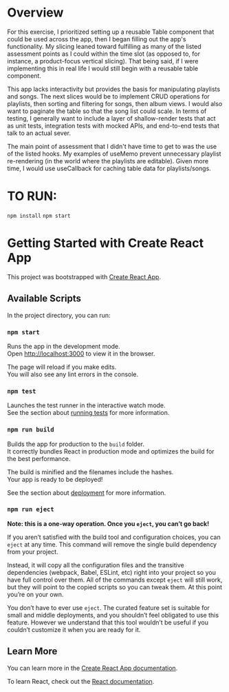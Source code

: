 # Overview

For this exercise, I prioritized setting up a reusable Table component that could be used across the app, then I began filling out the app's functionality. My slicing leaned toward fulfilling as many of the listed assessment points as I could within the time slot (as opposed to, for instance, a product-focus vertical slicing). That being said, if I were implementing this in real life I would still begin with a reusable table component.

This app lacks interactivity but provides the basis for manipulating playlists and songs. The next slices would be to implement CRUD operations for playlists, then sorting and filtering for songs, then album views. I would also want to paginate the table so that the song list could scale. In terms of testing, I generally want to include a layer of shallow-render tests that act as unit tests, integration tests with mocked APIs, and end-to-end tests that talk to an actual sever.

The main point of assessment that I didn't have time to get to was the use of the listed hooks. My examples of useMemo prevent unnecessary playlist re-rendering (in the world where the playlists are editable). Given more time, I would use useCallback for caching table data for playlists/songs.

# TO RUN:

`npm install`
`npm start`

# Getting Started with Create React App

This project was bootstrapped with [Create React App](https://github.com/facebook/create-react-app).

## Available Scripts

In the project directory, you can run:

### `npm start`

Runs the app in the development mode.\
Open [http://localhost:3000](http://localhost:3000) to view it in the browser.

The page will reload if you make edits.\
You will also see any lint errors in the console.

### `npm test`

Launches the test runner in the interactive watch mode.\
See the section about [running tests](https://facebook.github.io/create-react-app/docs/running-tests) for more information.

### `npm run build`

Builds the app for production to the `build` folder.\
It correctly bundles React in production mode and optimizes the build for the best performance.

The build is minified and the filenames include the hashes.\
Your app is ready to be deployed!

See the section about [deployment](https://facebook.github.io/create-react-app/docs/deployment) for more information.

### `npm run eject`

**Note: this is a one-way operation. Once you `eject`, you can’t go back!**

If you aren’t satisfied with the build tool and configuration choices, you can `eject` at any time. This command will remove the single build dependency from your project.

Instead, it will copy all the configuration files and the transitive dependencies (webpack, Babel, ESLint, etc) right into your project so you have full control over them. All of the commands except `eject` will still work, but they will point to the copied scripts so you can tweak them. At this point you’re on your own.

You don’t have to ever use `eject`. The curated feature set is suitable for small and middle deployments, and you shouldn’t feel obligated to use this feature. However we understand that this tool wouldn’t be useful if you couldn’t customize it when you are ready for it.

## Learn More

You can learn more in the [Create React App documentation](https://facebook.github.io/create-react-app/docs/getting-started).

To learn React, check out the [React documentation](https://reactjs.org/).
